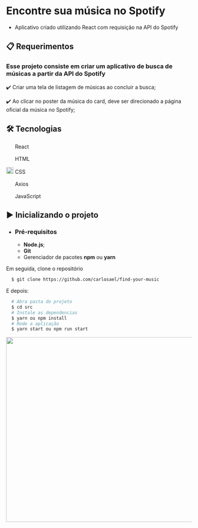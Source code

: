 # Encontre sua música no Spotify

- Aplicativo criado utilizando React com requisição na API do Spotify

## 📋 Requerimentos

### Esse projeto consiste em criar um aplicativo de busca de músicas a partir da API do Spotify

✔️ Criar uma tela de listagem de músicas ao concluir a busca;

✔️ Ao clicar no poster da música do card, deve ser direcionado a página oficial da música no Spotify;

## 🛠 Tecnologias

<img src="https://upload.wikimedia.org/wikipedia/commons/thumb/a/a7/React-icon.svg/1200px-React-icon.svg.png" width="20" height="16" /> React

<img src="https://image.flaticon.com/icons/png/512/732/732212.png" width="20" height="16" /> HTML

<img src="https://www.pinclipart.com/picdir/middle/175-1759459_eng-a-med-kamel-frameworks-css-css-logo.png" width="20" height="18" /> CSS

<img src="https://user-images.githubusercontent.com/8939680/57233882-20344080-6fe5-11e9-9086-d20a955bed59.png" width="16" height="16" /> &nbsp;Axios

<img src="https://www.kindpng.com/picc/m/67-678384_transparent-javascript-icon-png-png-download.png" width="16" height="16" /> &nbsp;JavaScript

## ▶️ Inicializando o projeto

- ### **Pré-requisitos**

  - **Node.js**;
  - **Git**
  - Gerenciador de pacotes **npm** ou **yarn**

Em seguida, clone o repositório

```sh
  $ git clone https://github.com/carlosael/find-your-music
```

E depois:

```sh
  # Abra pasta do projeto
  $ cd src
  # Instale as dependencias
  $ yarn ou npm install
  # Rode a aplicação
  $ yarn start ou npm run start
```

<img src="https://i.imgur.com/IGS3tUy.gif" width="1000" height="500" />
